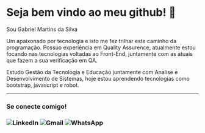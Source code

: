 <h1> Seja bem vindo ao meu github! 👋</h1>

Sou Gabriel Martins da Silva 

Um apaixonado por tecnologia e isto me fez trilhar este caminho da programação. Possuo experiência em Quality Assurence, atualmente estou focando nas 
tecnologias voltadas ao Front-End, juntamente com as atuais que fazem a sua verificação em QA.

Estudo Gestão da Tecnologia e Educação juntamente com Analise e Desenvolvimento de Sistemas, hoje
estou aprendendo tecnologias como bootstrap, javascript e robot.



---

<h3> Se conecte comigo!<h3>

![LinkedIn](https://img.shields.io/badge/linkedin-%230077B5.svg?style=for-the-badge&logo=linkedin&logoColor=white)
![Gmail](https://img.shields.io/badge/Gmail-D14836?style=for-the-badge&logo=gmail&logoColor=white)
![WhatsApp](https://img.shields.io/badge/WhatsApp-25D366?style=for-the-badge&logo=whatsapp&logoColor=white)
